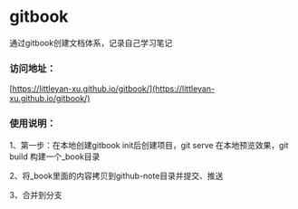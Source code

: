 # gitbook
通过gitbook创建文档体系，记录自己学习笔记

### 访问地址：

[https://littleyan-xu.github.io/gitbook/](https://littleyan-xu.github.io/gitbook/)


### 使用说明：

1、第一步：在本地创建gitbook init后创建项目，git serve 在本地预览效果，git build 构建一个_book目录

2、将_book里面的内容拷贝到github-note目录并提交、推送

3、合并到分支
